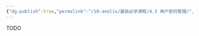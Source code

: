 ```yaml
---
{"dg-publish":true,"permalink":"/10-anolis/基础必学课程/4.3 用户密码管理/","dgPassFrontmatter":true}
---
```


TODO
